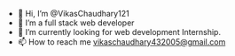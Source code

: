 - 👋 Hi, I’m @VikasChaudhary121
- 👀 I’m a full stack web developer
- 🌱 I’m currently looking for web development Internship.
- 📫 How to reach me vikaschaudhary432005@gmail.com

<!---
VikasChaudhary121/VikasChaudhary121 is a ✨ special ✨ repository because its `README.md` (this file) appears on your GitHub profile.
You can click the Preview link to take a look at your changes.
--->
